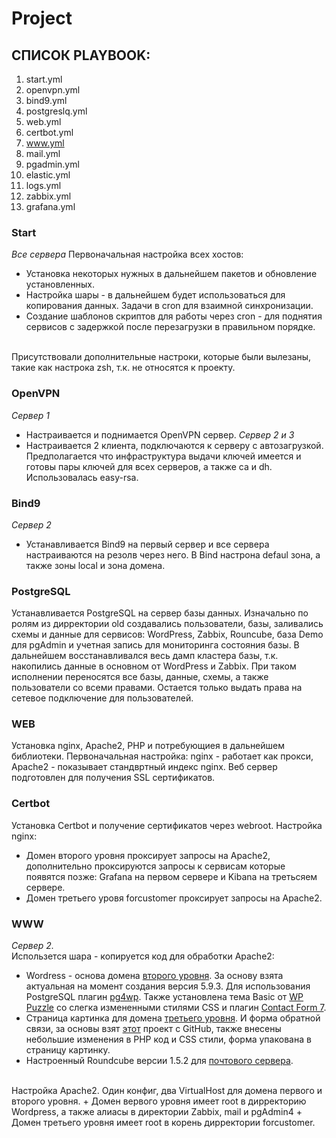 # Project

## СПИСОК PLAYBOOK:

1. start.yml
2. openvpn.yml
3. bind9.yml
4. postgreslq.yml
5. web.yml
6. certbot.yml
7. www.yml
8. mail.yml
9. pgadmin.yml
10. elastic.yml
11. logs.yml
12. zabbix.yml
13. grafana.yml

### Start
*Все сервера*
Первоначальная настройка всех хостов:
+ Установка некоторых нужных в дальнейшем пакетов и обновление установленных.
+ Настройка шары - в дальнейшем будет использоваться для копирования данных. Задачи в cron для взаимной синхронизации.
+ Создание шаблонов скриптов для работы через cron - для поднятия сервисов с задержкой после перезагрузки в правильном порядке.
<br/>
Присутствовали дополнительные настроки, которые были вылезаны, такие как настрока zsh, т.к. не относятся к проекту. 

### OpenVPN
*Сервер 1*
+ Настраивается и поднимается OpenVPN сервер.
*Сервер 2 и 3*
+ Настраивается 2 клиента, подключаются к серверу с автозагрузкой.
Предполагается что инфраструктура выдачи ключей имеется и готовы пары ключей для всех серверов, а также ca и dh. Использовалась easy-rsa.

### Bind9
*Сервер 2*
* Устанавливается Bind9 на первый сервер и все сервера настраиваются на резолв через него. В Bind настрона defaul зона, а также зоны local и зона домена.

### PostgreSQL
Устанавливается PostgreSQL на сервер базы данных. Изначально по ролям из дирректории old создавались пользователи, базы, заливались схемы и данные для сервисов: WordPress, Zabbix, Rouncube, база Demo для pgAdmin и учетная запись для мониторинга состояния базы. В дальнейшем восстанавливался весь дамп кластера базы, т.к. накопились данные в основном от WordPress и Zabbix. При таком исполнении переносятся все базы, данные, схемы, а также пользователи со всеми правами. Остается только выдать права на сетевое подключение для пользователей.

### WEB
Установка nginx, Apache2, PHP и потребующиея в дальнейшем библиотеки. Первоначальная настройка: nginx - работает как прокси, Apache2 - показывает стандвртный индекс nginx. Веб сервер подготовлен для получения SSL сертификатов.

### Certbot
Установка Certbot и получение сертификатов через webroot. Настройка nginx:
+ Домен второго уровня проксирует запросы на Apache2, дополнительно проксируются запросы к сервисам которые появятся позже: Grafana на первом сервере и Kibana на третьсяем сервере. 
+ Домен третьего уровя forcustomer проксирует запросы на Apache2. 

### WWW
*Сервер 2.*
<br/>
Использется шара - копируется код для обработки Apache2:
+ Wordress - основа домена [второго уровня](https://admin11.tk/). За основу взята актуальная на момент создания версия 5.9.3. Для использования PostgreSQL плагин [pg4wp](https://github.com/kevinoid/postgresql-for-wordpress). Также установлена тема Basic от [WP Puzzle](https://admin11.tk/wp-admin/themes.php?theme=basic) со слегка измененными стилями CSS и плагин [Contact Form 7](https://contactform7.com/).
+ Страница картинка для домена [третьего уровня](https://forcustomer.admin11.tk/). И форма обратной связи, за основы взят [этот](https://github.com/itchief/feedback-form) проект с GitHub, также внесены небольшие изменения в PHP код и CSS стили, форма упакована в страницу картинку.
+ Настроенный Roundcube версии 1.5.2 для [почтового сервера](https://admin11.tk/app/mail/).
<br/>
Настройка Apache2. Один конфиг, два VirtualHost для домена первого и второго уровня.
+ Домен вервого уровня имеет root в дирректорию Wordpress, а также алиасы в директории Zabbix, mail и pgAdmin4
+ Домен третьего уровня имеет root в корень дирректории forcustomer.





